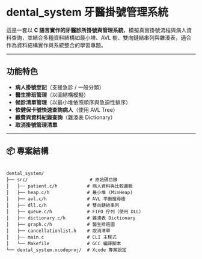 # dental_system 牙醫掛號管理系統

這是一套以 **C 語言實作的牙醫診所掛號與管理系統**，模擬真實掛號流程與病人資料查詢，並結合多種資料結構如最小堆、AVL 樹、雙向鏈結串列與雜湊表，適合作為資料結構實作與系統整合的學習專題。

---

## 功能特色

-  **病人掛號登記**（支援急診 / 一般分類）
-  **醫生排班管理**（以圖結構模擬）
-  **候診清單管理**（以最小堆依照順序與急迫性排序）
-  **依健保卡號快速查詢病人**（使用 AVL Tree）
-  **繳費與資料紀錄查詢**（雜湊表 Dictionary）
-  **取消掛號管理清單**

---

## 📦 專案結構

```               

dental_system/
├── src/                       # 原始碼目錄
│   ├── patient.c/h           # 病人資料與比較邏輯
│   ├── heap.c/h              # 最小堆 (MinHeap)
│   ├── avl.c/h               # AVL 平衡搜尋樹
│   ├── dll.c/h               # 雙向鏈結串列
│   ├── queue.c/h             # FIFO 佇列（使用 DLL）
│   ├── dictionary.c/h        # 雜湊表 Dictionary
│   ├── graph.c/h             # 醫生排班圖
│   ├── cancellationlist.h    # 取消清單
│   ├── main.c                # CLI 主程式
│   └── Makefile              # GCC 編譯腳本
└── dental_system.xcodeproj/  # Xcode 專案設定

```               
